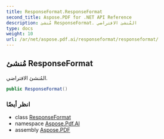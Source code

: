 ```yaml
---
title: ResponseFormat.ResponseFormat
second_title: Aspose.PDF for .NET API Reference
description: مُنشئ ResponseFormat. المُنشئ الافتراضي
type: docs
weight: 10
url: /ar/net/aspose.pdf.ai/responseformat/responseformat/
---
```

## مُنشئ ResponseFormat

المُنشئ الافتراضي.

```csharp
public ResponseFormat()
```

### انظر أيضًا

* class [ResponseFormat](../)
* namespace [Aspose.Pdf.AI](../../../aspose.pdf.ai/)
* assembly [Aspose.PDF](../../../)